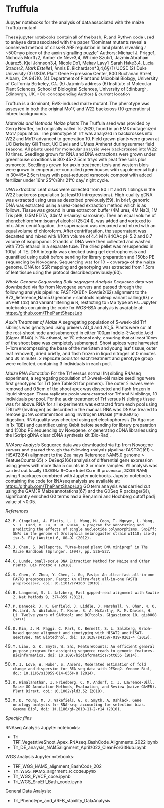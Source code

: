 # Truffula
Jupyter notebooks for the analysis of data associated with the maize Truffula mutant 

These jupyter notebooks contain all of the bash, R, and Python code used to anlayse data associated with the paper "Dominant mutants reveal a conserved method of class-B ARF regulation in land plants revealing a ~500myo piece of the auxin signalling puzzle" 
Authors: Michael J. Prigge1, Nicholas Morffy2, Amber de Neve3,4, Whitnie Szutu1, Jazmín Abraham Juárez5, Kjel Johnson3,4, Nicole Do1, Meirav Lavy1, Sarah Hake3,4, Lucia Strader*2, Mark Estelle*1, Annis E. Richardson*3,4,6§
(1) UCSD
(2) Duke University
(3) USDA Plant Gene Expression Center, 800 Buchanan Street, Albany, CA 94710. 
(4) Department of Plant and Microbial Biology, University of California Berkeley, CA. 
(5) Jazmin’s address
(6) Institute of Molecular Plant Sciences, School of Biological Sciences, University of Edinburgh, Edinburgh, UK. 
*Co-corresponding Authors
§ current location

Truffula is a dominant, EMS-induced maize mutant. The phenotype was assessed in both the original Mo17, and W22 backcross (10 generations) inbred backgrounds. 

_Materials and Methods_
_Maize plants_
The Truffula seed was provided by Gerry Neuffer, and originally called Ts-2620, found in an EMS mutagenized Mo17 population. The phenotype of Trf was analyzed in backcrosses into W22 and Mo17 advanced to generation 10. Field grown plants were grown at UC Berkeley Gill Tract, UC Davis and UMass Amherst during summer field seasons. All plants used for molecular analysis were backcrossed into W22 10 times. Seedlings grown for RNA and DNA extractions were grown under greenhouse conditions in 30×45×2.5cm trays with peat free soils plus osmocote. Seedlings grown for auxin treatment tests and western blots were grown in temperature-controlled greenhouses with supplemental light in 30×45×2.5cm trays with peat-reduced osmocote compost with added fertilizer under 16hr 25°C/8hr 21°C day/ night cycle. 

_DNA Extraction_ 
Leaf discs were collected from 80 Trf and N siblings in the W22 backcross population (at least10 introgressions). High-quality gDNA was extracted using urea as described previously(59). In brief, genomic DNA was extracted using a urea-based extraction method which is as follows. Tissue was ground in urea extraction buffer (4M urea, 4M NaCl, 1M Tris pH8, 0.5M EDTA, 34mM n-lauroyl sarcosine). Then an equal volume of phenol:chloroform:isoamyl alcohol (25:24:1), was added and vortexed to mix. After centrifugation, the supernatant was decanted and mixed with an equal volume of chloroform. After centrifugation, the supernatant was decanted and mixed with 1/10th volume of 4.4 M NH4OAc pH 5.2 and 0.7 volume of isopropanol. Strands of DNA were then collected and washed with 70% ethanol in a separate tube. The dried pellet was resuspended in 100µl of TE. DNA integrity was checked using gel electrophoresis and quantified using qubit before sending for library preparation and 150bp PE sequencing by Novogene. Sequencing was for 10 × coverage of the maize genome. DNA for SSR mapping and genotyping was extracted from 1.5cm of leaf tissue using the protocol described previously(60). 

_Whole-Genome Sequencing Bulk-segregant Analysis_
Sequence data was downloaded via ftp from Novogene servers and passed through the following analysis pipeline: FASTPQ(61)> Bowtie2(62) alignment to the B73_Reference_Nam5.0 genome > samtools mpileup variant calling(63) > SNPeff (42) and variant filtering in R, restricting to EMS type SNPs. Jupyter notebooks containing the code for WGS-BSA analysis is available at: https://github.com/ThePlantShapeLab

_Auxin Treatment of Maize_
A segregating population of 5-week-old Trf siblings was genotyped using primers AD_4 and AD_5. Plants were cut at the root-shoot node and submerged in either 100µm Indole-3-Acetic Acid (Sigma I5148) in 1% ethanol, or 1% ethanol only, ensuring that at least 10cm of the shoot base was completely submerged. Shoot apices were harvested (~1cm encompassing the base of the meristem and young leaf tissue, outer leaf removed), dried briefly, and flash frozen in liquid nitrogen at 0 minutes and 30 minutes. 2 replicate pools for each treatment and genotype group were collected, containing 3 individuals in each pool. 

_Maize RNA Extraction_
For the Trf versus normal (N) sibling RNAseq experiment, a segregating population of 3-week-old maize seedlings were first genotyped for Trf (see Table S1 for primers). The outer 2 leaves were removed and 0.5cm of the shoot apex was dissected and flash frozen in liquid nitrogen. Three replicate pools were created for Trf and N siblings, 10 individuals per pool. For the auxin treatment of Trf versus N siblings tissue was for above. RNA for all experiments was extracted from each pool using TRIzol® (Invitrogen) as described in the manual. RNA was DNAse treated to remove gDNA contamination using Invitrogen DNaseI (#18068015) digestion. RNA quality was checked using gel electrophoresis (1x Agarose in 1x TBE) and quantified using Qubit before sending for library preparation and 150bp PE sequencing by Novogene, or generating cDNA libraries using the iScript gDNA clear cDNA synthesis kit (Bio-Rad). 

_RNAseq Analysis_
Sequence data was downloaded via ftp from Novogene servers and passed through the following analysis pipeline: FASTPQ(61) > HiSAT2(64) alignment to the Zea mays Reference NAM5.0 genome > FeatureCounts(65) > DeSeq2(66) analysis of differential gene expression using genes with more than 5 counts in 3 or more samples. All analysis was carried out locally (3.6GHz 8-Core Intel Core i9 processor, 32GB RAM) using R packages combined with Jupyter notebooks. Jupyter notebooks containing the code for RNAseq analysis are available at:       https://github.com/ThePlantShapeLab GO term analysis was carried out using the GAMER Maize annotations(67) and the GOSeq R package(68), significantly enriched GO terms had a Benjamini and Hochberg cutoff padj value of <0.05.

_References_

42. 	P. Cingolani, A. Platts, L. L. Wang, M. Coon, T. Nguyen, L. Wang, S. J. Land, X. Lu, D. M. Ruden, A program for annotating and predicting the effects of single nucleotide polymorphisms, SnpEff: SNPs in the genome of Drosophila melanogaster strain w1118; iso-2; iso-3. Fly (Austin) 6, 80–92 (2012).
59. 	J. Chen, S. Dellaporta, “Urea-based plant DNA miniprep” in The Maize Handbook (Springer, 1994), pp. 526–527.
60. 	C. Lunde, Small-scale DNA Extraction Method for Maize and Other Plants. Bio Protoc 8 (2018).
61. 	S. Chen, Y. Zhou, Y. Chen, J. Gu, Fastp: An ultra-fast all-in-one FASTQ preprocessor. Fastp: An ultra-fast all-in-one FASTQ preprocessor, doi: 10.1101/274100 (2018).
62. 	B. Langmead, S. L. Salzberg, Fast gapped-read alignment with Bowtie 2. Nat Methods 9, 357–359 (2012).
63. 	P. Danecek, J. K. Bonfield, J. Liddle, J. Marshall, V. Ohan, M. O. Pollard, A. Whitwham, T. Keane, S. A. McCarthy, R. M. Davies, H. Li, Twelve years of SAMtools and BCFtools. Gigascience 10, giab008 (2021).
64. 	D. Kim, J. M. Paggi, C. Park, C. Bennett, S. L. Salzberg, Graph-based genome alignment and genotyping with HISAT2 and HISAT-genotype. Nat Biotechnol, doi: 10.1038/s41587-019-0201-4 (2019).
65. 	Y. Liao, G. K. Smyth, W. Shi, FeatureCounts: An efficient general purpose program for assigning sequence reads to genomic features. Bioinformatics, doi: 10.1093/bioinformatics/btt656 (2014).
66. 	M. I. Love, W. Huber, S. Anders, Moderated estimation of fold change and dispersion for RNA-seq data with DESeq2. Genome Biol, doi: 10.1186/s13059-014-0550-8 (2014).
67. 	K. Wimalanathan, I. Friedberg, C. M. Andorf, C. J. Lawrence-Dill, Maize GO Annotation—Methods, Evaluation, and Review (maize-GAMER). Plant Direct, doi: 10.1002/pld3.52 (2018).
68. 	M. D. Young, M. J. Wakefield, G. K. Smyth, A. Oshlack, Gene ontology analysis for RNA-seq: accounting for selection bias. Genome Biol, doi: 10.1186/gb-2010-11-2-r14 (2010).



_Specific files_

RNAseq Analysis Jupyter notebooks: 
- Trf TRF_VegetativeShoot_Apex_RNAseq_BashCode_Alignments_2022.ipynb
- Trf_DE_analysis_NAM5alignment_April2022_CleanForGitHub.ipynb

WGS Analysis Jupyter notebooks:
- TRF_WGS_NAM5_alignment_BashCode_202
- Trf_WGS_NAM5_alignment_R_code.ipynb
- Trf_WGS_PyVCF_code.ipynb
- Trf_WGS_SnpEff_Bash_code.ipynb

General Data Analysis:
- Trf_Phenotype_and_ARFB_stability_DataAnalysis



